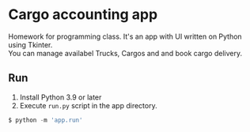 # Сargo accounting app
Homework for programming class. It's an app with UI written on Python using Tkinter.  
You can manage availabel Trucks, Cargos and and book cargo delivery.
## Run
1. Install Python 3.9 or later
2. Execute ```run.py``` script in the app directory.
```python
$ python -m 'app.run'
```
